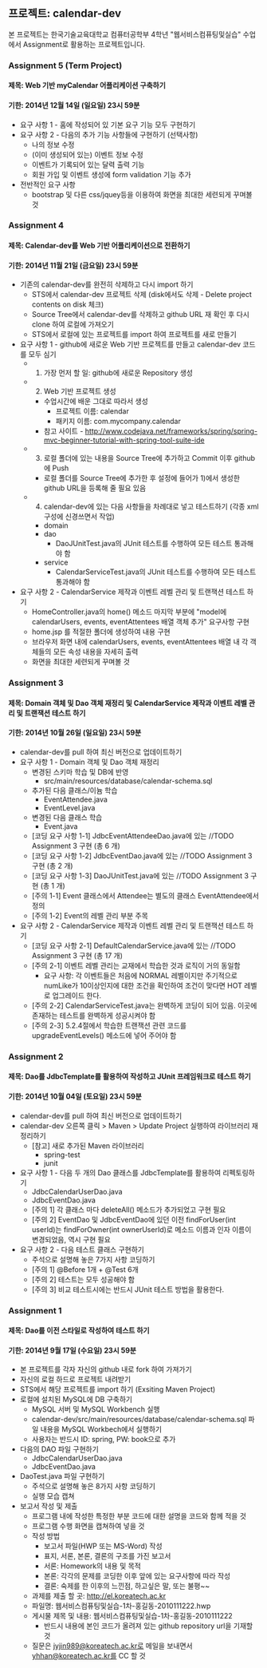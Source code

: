 ## 프로젝트: calendar-dev
본 프로젝트는 한국기술교육대학교 컴퓨터공학부 4학년 "웹서비스컴퓨팅및실습" 수업에서 Assignment로 활용하는 프로젝트입니다. 

### Assignment 5 (Term Project)
#### 제목: Web 기반 myCalendar 어플리케이션 구축하기
#### 기한: 2014년 12월 14일 (일요일) 23시 59분 
- 요구 사항 1 - 홈에 작성되어 있 기본 요구 기능 모두 구현하기
- 요구 사항 2 - 다음의 추가 기능 사항들에 구현하기 (선택사항)
  - 나의 정보 수정
  - (이미 생성되어 있는) 이벤트 정보 수정
  - 이벤트가 기록되어 있는 달력 출력 기능
  - 회원 가입 및 이벤트 생성에 form validation 기능 추가 
- 전반적인 요구 사항
  - bootstrap 및 다른 css/jquey등을 이용하여 화면을 최대한 세련되게 꾸며볼 것
  
### Assignment 4
#### 제목: Calendar-dev를 Web 기반 어플리케이션으로 전환하기
#### 기한: 2014년 11월 21일 (금요일) 23시 59분 
- 기존의 calendar-dev를 완전히 삭제하고 다시 import 하기
  - STS에서 calendar-dev 프로젝트 삭제 (disk에서도 삭제 - Delete project contents on disk 체크)
  - Source Tree에서 calendar-dev를 삭제하고 github URL 재 확인 후 다시 clone 하여 로컬에 가져오기
  - STS에서 로컬에 있는 프로젝트를 import 하여 프로젝트를 새로 만들기
- 요구 사항 1 - github에 새로운 Web 기반 프로젝트를 만들고 calendar-dev 코드를 모두 심기
  - 1) 가장 먼저 할 일: github에 새로운 Repository 생성
  - 2) Web 기반 프로젝트 생성
    - 수업시간에 배운 그대로 따라서 생성
      - 프로젝트 이름: calendar
      - 패키지 이름: com.mycompany.calendar
    - 참고 사이트 - http://www.codejava.net/frameworks/spring/spring-mvc-beginner-tutorial-with-spring-tool-suite-ide
  - 3) 로컬 폴더에 있는 내용을 Source Tree에 추가하고 Commit 이후 github에 Push
    - 로컬 폴더를 Source Tree에 추가한 후 설정에 들어가 1)에서 생성한 github URL을 등록해 줄 필요 있음  
  - 4) calendar-dev에 있는 다음 사항들을 차례대로 넣고 테스트하기 (각종 xml 구성에 신경쓰면서 작업)  
    - domain
    - dao
      - DaoJUnitTest.java의 JUnit 테스트를 수행하여 모든 테스트 통과해야 함
    - service
      - CalendarServiceTest.java의 JUnit 테스트를 수행하여 모든 테스트 통과해야 함
- 요구 사항 2 - CalendarService 제작과 이벤트 레벨 관리 및 트랜잭션 테스트 하기
  - HomeController.java의 home() 메소드 마지막 부분에 "model에 calendarUsers, events, eventAttentees 배열 객체 추가" 요구사항 구현
  - home.jsp 를 적절한 폴더에 생성하여 내용 구현
  - 브라우저 화면 내에 calendarUsers, events, eventAttentees 배열 내 각 객체들의 모든 속성 내용을 자세히 출력
  - 화면을 최대한 세련되게 꾸며볼 것
  
### Assignment 3
#### 제목: Domain 객체 및 Dao 객체 재정리 및 CalendarService 제작과 이벤트 레벨 관리 및 트랜잭션 테스트 하기
#### 기한: 2014년 10월 26일 (일요일) 23시 59분 
- calendar-dev를 pull 하여 최신 버전으로 업데이트하기
- 요구 사항 1 - Domain 객체 및 Dao 객체 재정리
  - 변경된 스키마 학습 및 DB에 반영
    - src/main/resources/database/calendar-schema.sql
  - 추가된 다음 클래스/이늄 학습 
    - EventAttendee.java
    - EventLevel.java
  - 변경된 다음 클래스 학습
    - Event.java
  - [코딩 요구 사항 1-1] JdbcEventAttendeeDao.java에 있는 //TODO Assignment 3 구현 (총 6 개)
  - [코딩 요구 사항 1-2] JdbcEventDao.java에 있는 //TODO Assignment 3 구현 (총 2 개)
  - [코딩 요구 사항 1-3] DaoJUnitTest.java에 있는 //TODO Assignment 3 구현 (총 1 개)
  - [주의 1-1] Event 클래스에서 Attendee는 별도의 클래스 EventAttendee에서 정의 
  - [주의 1-2] Event의 레벨 관리 부분 주목
- 요구 사항 2 - CalendarService 제작과 이벤트 레벨 관리 및 트랜잭션 테스트 하기
  - [코딩 요구 사항 2-1] DefaultCalendarService.java에 있는 //TODO Assignment 3 구현 (총 17 개)
  - [주의 2-1] 이벤트 레벨 관리는 교재에서 학습한 것과 로직이 거의 동일함
    - 요구 사항: 각 이벤트들은 처음에 NORMAL 레벨이지만 주기적으로 numLike가 10이상인지에 대한 조건을 확인하여 조건이 맞다면 HOT 레벨로 업그레이드 한다. 
  - [주의 2-2] CalendarServiceTest.java는 완벽하게 코딩이 되어 있음. 이곳에 존재하는 테스트를 완벽하게 성공시켜야 함
  - [주의 2-3] 5.2.4절에서 학습한 트랜잭션 관련 코드를 upgradeEventLevels() 메소드에 넣어 주어야 함
  
  
### Assignment 2
#### 제목: Dao를 JdbcTemplate를 활용하여 작성하고 JUnit 프레임워크로 테스트 하기
#### 기한: 2014년 10월 04일 (토요일) 23시 59분 
- calendar-dev를 pull 하여 최신 버전으로 업데이트하기
- calendar-dev 오른쪽 클릭 > Maven > Update Project 실행하여 라이브러리 재정리하기
  - [참고] 새로 추가된 Maven 라이브러리
    - spring-test
    - junit
- 요구 사항 1 - 다음 두 개의 Dao 클래스를 JdbcTemplate를 활용하여 리펙토링하기
  - JdbcCalendarUserDao.java
  - JdbcEventDao.java
  - [주의 1] 각 클래스 마다 deleteAll() 메소드가 추가되었고 구현 필요
  - [주의 2] EventDao 및 JdbcEventDao에 있던 이전 findForUser(int userId)는 findForOwner(int ownerUserId)로 메소드 이름과 인자 이름이 변경되었음, 역시 구현 필요
- 요구 사항 2 - 다음 테스트 클래스 구현하기 
  - 주석으로 설명해 놓은 7가지 사항 코딩하기 
  - [주의 1] @Before 1개 + @Test 6개
  - [주의 2] 테스트는 모두 성공해야 함
  - [주의 3] 비교 테스트시에는 반드시 JUnit 테스트 방법을 활용한다.
  

### Assignment 1
#### 제목: Dao를 이전 스타일로 작성하여 테스트 하기
#### 기한: 2014년 9월 17일 (수요일) 23시 59분 
- 본 프로젝트를 각자 자신의 github 내로 fork 하여 가져가기
- 자신의 로컬 하드로 프로젝트 내려받기 
- STS에서 해당 프로젝트를 import 하기 (Exsiting Maven Project)
- 로컬에 설치된 MySQL에 DB 구축하기
  - MySQL 서버 및 MySQL Workbench 실행
  - calendar-dev/src/main/resources/database/calendar-schema.sql 파일 내용을 MySQL Workbech에서 실행하기
  - 사용자는 반드시 ID: spring, PW: book으로 추가
- 다음의 DAO 파일 구현하기
  - JdbcCalendarUserDao.java
  - JdbcEventDao.java
- DaoTest.java 파일 구현하기
  - 주석으로 설명해 놓은 8가지 사항 코딩하기
  - 실행 모습 캡쳐
- 보고서 작성 및 제출
  - 프로그램 내에 작성한 특정한 부분 코드에 대한 설명을 코드와 함께 적을 것
  - 프로그램 수행 화면을 캡쳐하여 넣을 것
  - 작성 방법
    - 보고서 파일(HWP 또는 MS-Word) 작성
    - 표지, 서론, 본론, 결론의 구조를 가진 보고서
    - 서론: Homework의 내용 및 목적
    - 본론: 각각의 문제를 코딩한 이후 앞에 있는 요구사항에 따라 작성
    - 결론: 숙제를 한 이후의 느낀점, 하고싶은 말, 또는 불평~~
  - 과제를 제출 할 곳: http://el.koreatech.ac.kr 
  - 파일명: 웹서비스컴퓨팅및실습-1차-홍길동-2010111222.hwp
  - 게시물 제목 및 내용: 웹서비스컴퓨팅및실습-1차-홍길동-2010111222
    - 반드시 내용에 본인 코드가 올려져 있는 github repository url을 기재할 것
  - 질문은 jyjin989@koreatech.ac.kr로 메일을 보내면서 yhhan@koreatech.ac.kr를 CC 할 것


